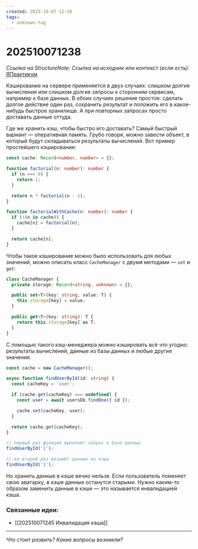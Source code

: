 ```yaml
---
created: 2025-10-07 12:38
tags:
  - unknown-tag
---
```

# 202510071238
*Ссылка на StructureNote:*
*Ссылка на исходник или контекст (если есть):*  [ЯПрактикум](https://practicum.yandex.ru/trainer/backend-nodejs/lesson/c853ccd2-0bf3-4f5d-9bb9-b319db84e934/task/b04bd35c-bf4e-48f0-9512-98d11fa8c2c8/)

Кэширование на сервере применяется в двух случаях: слишком долгие вычисления или слишком долгие запросы к сторонним сервисам, например к базе данных. В обоих случаях решение простое: сделать долгое действие один раз, сохранить результат и положить его в какое-нибудь быстрое хранилище. А при повторных запросах просто доставать данные оттуда.

Где же хранить кэш, чтобы быстро его доставать? Самый быстрый вариант — оперативная память. Грубо говоря, можно завести объект, в который будут складываться результаты вычислений. Вот пример простейшего кэширования:
```ts
const cache: Record<number, number> = {};

function factorial(n: number): number {
  if (n === 0) {
    return 1;
  }

  return n * factorial(n - 1);
}

function factorialWithCache(n: number): number {
  if (!(n in cache)) {
    cache[n] = factorial(n);
  }

  return cache[n];
}
```
Чтобы такое кэширование можно было использовать для любых значений, можно описать класс `CacheManager` с двумя методами — `set` и `get`:
```ts
class CacheManager {
  private storage: Record<string, unknown> = {};

  public set<T>(key: string, value: T) {
    this.storage[key] = value;
  }

  public get<T>(key: string): T {
    return this.storage[key] as T;
  }
}
```
С помощью такого кэш-менеджера можно кэшировать всё что угодно: результаты вычислений, данные из базы данных и любые другие значения.
```ts
const cache = new CacheManager(); 

async function findUserById(id: string) {
  const cacheKey = 'user';

  if (cache.get(cacheKey) === undefined) {
    const user = await usersDb.findOne({ id });

    cache.set(cacheKey, user);
  }

  return cache.get(cacheKey);
}

// первый раз функция выполнит запрос к базе данных
findUserById('1');

// во второй раз возьмёт данные из кэша
findUserById('1');
```
Но хранить данные в кэше вечно нельзя. Если пользователь поменяет свою аватарку, в кэше данные останутся старыми. Нужно каким-то образом заменить данные в кэше — это называется инвалидацией кэша.
### Связанные идеи:
* [[202510071245 Инвалидация кэша]]
---

*Что стоит развить? Какие вопросы возникли?*